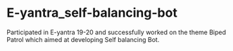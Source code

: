 # E-yantra_self-balancing-bot

Participated in E-yantra 19-20 and successfully worked on the theme Biped Patrol which aimed at developing Self balancing Bot.
